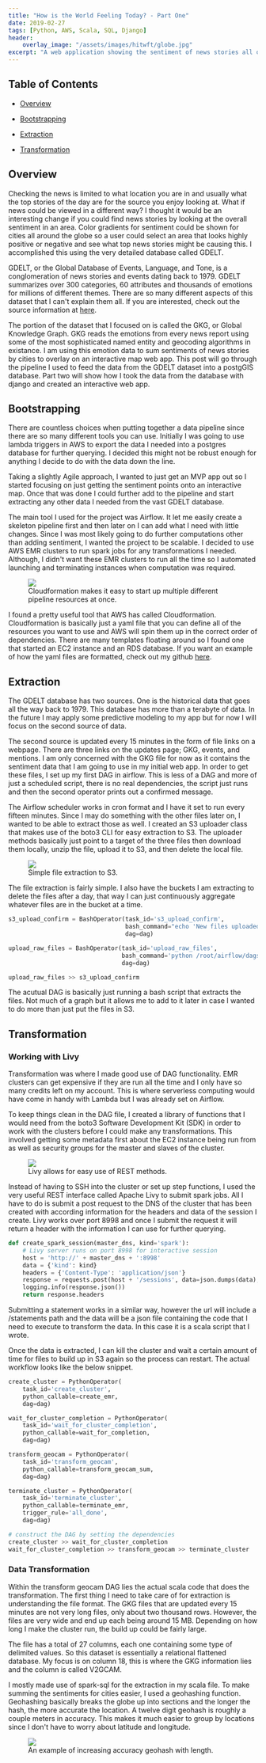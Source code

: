 ```yaml
---
title: "How is the World Feeling Today? - Part One"
date: 2019-02-27
tags: [Python, AWS, Scala, SQL, Django]
header:
    overlay_image: "/assets/images/hitwft/globe.jpg"
excerpt: "A web application showing the sentiment of news stories all over the globe."
---
```

## Table of Contents

- [Overview](#heading-1)

- [Bootstrapping](#heading-2)

- [Extraction](#heading-3)

- [Transformation](#heading-4)


## <a name="heading-1"></a>Overview

Checking the news is limited to what location you are in and usually what the top stories of the day are for the source you enjoy looking at. What if news could be viewed in a different way? I thought it would be an interesting change if you could find news stories by looking at the overall sentiment in an area. Color gradients for sentiment could be shown for cities all around the globe so a user could select an area that looks highly positive or negative and see what top news stories might be causing this. I accomplished this using the very detailed database called GDELT.

GDELT, or the Global Database of Events, Language, and Tone, is a conglomeration of news stories and events dating back to 1979. GDELT summarizes over 300 categories, 60 attributes and thousands of emotions for millions of different themes. There are so many different aspects of this dataset that I can't explain them all. If you are interested, check out the source information at [here](https://www.gdeltproject.org/). 

The portion of the dataset that I focused on is called the GKG, or Global Knowledge Graph. GKG reads the emotions from every news report using some of the most sophisticated named entity and geocoding algorithms in existance. I am using this emotion data to sum sentiments of news stories by cities to overlay on an interactive map web app. This post will go through the pipeline I used to feed the data from the GDELT dataset into a postgGIS database. Part two will show how I took the data from the database with django and created an interactive web app.

## <a name="heading-2"></a>Bootstrapping

There are countless choices when putting together a data pipeline since there are so many different tools you can use. Initially I was going to use lambda triggers in AWS to export the data I needed into a postgres database for further querying. I decided this might not be robust enough for anything I decide to do with the data down the line.

Taking a slightly Agile approach, I wanted to just get an MVP app out so I started focusing on just getting the sentiment points onto an interactive map. Once that was done I could further add to the pipeline and start extracting any other data I needed from the vast GDELT database.

The main tool I used for the project was Airflow. It let me easily create a skeleton pipeline first and then later on I can add what I need with little changes. Since I was most likely going to do further computations other than adding sentiment, I wanted the project to be scalable. I decided to use AWS EMR clusters to run spark jobs for any transformations I needed. Although, I didn't want these EMR clusters to run all the time so I automated launching and terminating instances when computation was required.

<figure>
	<img src="/assets/images/hitwft/cloudformation.png">
	<figcaption>Cloudformation makes it easy to start up multiple different pipeline resources at once.</figcaption>
</figure>

I found a pretty useful tool that AWS has called Cloudformation. Cloudformation is basically just a yaml file that you can define all of the resources you want to use and AWS will spin them up in the correct order of dependencies. There are many templates floating around so I found one that started an EC2 instance and an RDS database. If you want an example of how the yaml files are formatted, check out my github [here](https://github.com/brendonh8/gdelt-web-app).

## <a name="heading-3"></a>Extraction

The GDELT database has two sources. One is the historical data that goes all the way back to 1979. This database has more than a terabyte of data. In the future I may apply some predictive modeling to my app but for now I will focus on the second source of data. 

The second source is updated every 15 minutes in the form of file links on a webpage. There are three links on the updates page; GKG, events, and mentions. I am only concerned with the GKG file for now as it contains the sentiment data that I am going to use in my initial web app. In order to get these files, I set up my first DAG in airflow. This is less of a DAG and more of just a scheduled script, there is no real dependencies, the script just runs and then the second operator prints out a confirmed message.

The Airflow scheduler works in cron format and I have it set to run every fifteen minutes. Since I may do something with the other files later on, I wanted to be able to extract those as well. I created an S3 uploader class that makes use of the boto3 CLI for easy extraction to S3. The uploader methods basically just point to a target of the three files then download them locally, unzip the file, upload it to S3, and then delete the local file. 

<figure>
	<img src="/assets/images/hitwft/s3.png">
	<figcaption>Simple file extraction to S3.</figcaption>
</figure>

The file extraction is fairly simple. I also have the buckets I am extracting to delete the files after a day, that way I can just continuously aggregate whatever files are in the bucket at a time. 

```python
s3_upload_confirm = BashOperator(task_id='s3_upload_confirm',
                                 bash_command="echo 'New files uploaded to S3 raw buckets'",
                                 dag=dag)

upload_raw_files = BashOperator(task_id='upload_raw_files',
                                bash_command='python /root/airflow/dags/extract/raw_file_collection.py',
                                dag=dag)

upload_raw_files >> s3_upload_confirm
```

The acutual DAG is basically just running a bash script that extracts the files. Not much of a graph but it allows me to add to it later in case I wanted to do more than just put the files in S3.

## <a name="heading-4"></a>Transformation

### Working with Livy

Transformation was where I made good use of DAG functionality. EMR clusters can get expensive if they are run all the time and I only have so many credits left on my account. This is where serverless computing would have come in handy with Lambda but I was already set on Airflow.

To keep things clean in the DAG file, I created a library of functions that I would need from the boto3 Software Development Kit (SDK) in order to work with the clusters before I could make any transformations. This involved getting some metadata first about the EC2 instance being run from as well as security groups for the master and slaves of the cluster.

<figure>
	<img src="/assets/images/hitwft/livy.png">
	<figcaption>Livy allows for easy use of REST methods.</figcaption>
</figure>

Instead of having to SSH into the cluster or set up step functions, I used the very useful REST interface called Apache Livy to submit spark jobs. All I have to do is submit a post request to the DNS of the cluster that has been created with according information for the headers and data of the session I create. Livy works over port 8998 and once I submit the request it will return a header with the information I can use for further querying.

```python
def create_spark_session(master_dns, kind='spark'):
    # Livy server runs on port 8998 for interactive session
    host = 'http://' + master_dns + ':8998'
    data = {'kind': kind}
    headers = {'Content-Type': 'application/json'}
    response = requests.post(host + '/sessions', data=json.dumps(data), headers=headers)
    logging.info(response.json())
    return response.headers
```

Submitting a statement works in a similar way, however the url will include a /statements path and the data will be a json file containing the code that I need to execute to transform the data. In this case it is a scala script that I wrote.

Once the data is extracted, I can kill the cluster and wait a certain amount of time for files to build up in S3 again so the process can restart. The actual workflow looks like the below snippet.

```python
create_cluster = PythonOperator(
    task_id='create_cluster',
    python_callable=create_emr,
    dag=dag)

wait_for_cluster_completion = PythonOperator(
    task_id='wait_for_cluster_completion',
    python_callable=wait_for_completion,
    dag=dag)

transform_geocam = PythonOperator(
    task_id='transform_geocam',
    python_callable=transform_geocam_sum,
    dag=dag)

terminate_cluster = PythonOperator(
    task_id='terminate_cluster',
    python_callable=terminate_emr,
    trigger_rule='all_done',
    dag=dag)

# construct the DAG by setting the dependencies
create_cluster >> wait_for_cluster_completion
wait_for_cluster_completion >> transform_geocam >> terminate_cluster
```

### Data Transformation

Within the transform geocam DAG lies the actual scala code that does the transformation. The first thing I need to take care of for extraction is understanding the file format. The GKG files that are updated every 15 minutes are not very long files, only about two thousand rows. However, the files are very wide and end up each being around 15 MB. Depending on how long I make the cluster run, the build up could be fairly large. 

The file has a total of 27 columns, each one containing some type of delimited values. So this dataset is essentially a relational flattened database. My focus is on column 18, this is where the GKG information lies and the column is called V2GCAM.

I mostly made use of spark-sql for the extraction in my scala file. To make summing the sentiments for cities easier, I used a geohashing function. Geohashing basically breaks the globe up into sections and the longer the hash, the more accurate the location. A twelve digit geohash is roughly a couple meters in accuracy. This makes it much easier to group by locations since I don't have to worry about latitude and longitude. 

<figure>
	<img src="/assets/images/hitwft/geohash.jpg">
	<figcaption>An example of increasing accuracy geohash with length.</figcaption>
</figure>